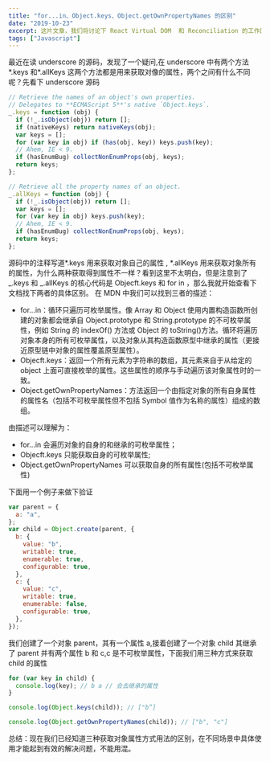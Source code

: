 ```yaml
---
title: "for...in、Object.keys、Object.getOwnPropertyNames 的区别"
date: "2019-10-23"
excerpt: 这片文章，我们将讨论下 React Virtual DOM  和 Reconciliation 的工作原理
tags: ["Javascript"]
---
```


最近在读 underscore 的源码，发现了一个疑问,在 underscore 中有两个方法*.keys 和*.allKeys 这两个方法都是用来获取对像的属性，两个之间有什么不同呢？先看下 underscore 源码

```javascript
// Retrieve the names of an object's own properties.
// Delegates to **ECMAScript 5**'s native `Object.keys`.
_.keys = function (obj) {
  if (!_.isObject(obj)) return [];
  if (nativeKeys) return nativeKeys(obj);
  var keys = [];
  for (var key in obj) if (has(obj, key)) keys.push(key);
  // Ahem, IE < 9.
  if (hasEnumBug) collectNonEnumProps(obj, keys);
  return keys;
};

// Retrieve all the property names of an object.
_.allKeys = function (obj) {
  if (!_.isObject(obj)) return [];
  var keys = [];
  for (var key in obj) keys.push(key);
  // Ahem, IE < 9.
  if (hasEnumBug) collectNonEnumProps(obj, keys);
  return keys;
};
```

源码中的注释写道*.keys 用来获取对象自己的属性 , *.allKeys 用来获取对象所有的属性，为什么两种获取得到属性不一样？看到这里不太明白，但是注意到了 _.keys 和 _.allKeys 的核心代码是 Objecft.keys 和 for in ，那么我就开始查看下文档找下两者的具体区别。
在 MDN 中我们可以找到三者的描述：

- for…in：循环只遍历可枚举属性。像 Array 和 Object 使用内置构造函数所创建的对象都会继承自 Object.prototype 和 String.prototype 的不可枚举属性，例如 String 的 indexOf() 方法或 Object 的 toString()方法。循环将遍历对象本身的所有可枚举属性，以及对象从其构造函数原型中继承的属性（更接近原型链中对象的属性覆盖原型属性）。
- Objecft.keys：返回一个所有元素为字符串的数组，其元素来自于从给定的 object 上面可直接枚举的属性。这些属性的顺序与手动遍历该对象属性时的一致。
- Object.getOwnPropertyNames：方法返回一个由指定对象的所有自身属性的属性名（包括不可枚举属性但不包括 Symbol 值作为名称的属性）组成的数组。

由描述可以理解为：

- for…in 会遍历对象的自身的和继承的可枚举属性；
- Objecft.keys 只能获取自身的可枚举属性;
- Object.getOwnPropertyNames 可以获取自身的所有属性(包括不可枚举属性)

下面用一个例子来做下验证

```javascript
var parent = {
  a: "a",
};
var child = Object.create(parent, {
  b: {
    value: "b",
    writable: true,
    enumerable: true,
    configurable: true,
  },
  c: {
    value: "c",
    writable: true,
    enumerable: false,
    configurable: true,
  },
});
```

我们创建了一个对象 parent，其有一个属性 a,接着创建了一个对象 child 其继承了 parent 并有两个属性 b 和 c,c 是不可枚举属性，下面我们用三种方式来获取 child 的属性

```javascript
for (var key in child) {
  console.log(key); // b a // 会去继承的属性
}

console.log(Object.keys(child)); // ["b”]

console.log(Object.getOwnPropertyNames(child)); // ["b", "c"]
```

总结：现在我们已经知道三种获取对象属性方式用法的区别，在不同场景中具体使用才能起到有效的解决问题，不能用混。
